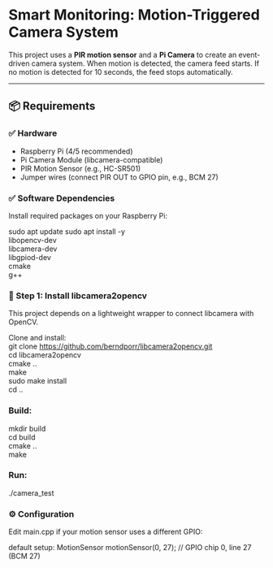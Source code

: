 # Smart Monitoring: Motion-Triggered Camera System

This project uses a **PIR motion sensor** and a **Pi Camera** to create an event-driven camera system. When motion is detected, the camera feed starts. If no motion is detected for 10 seconds, the feed stops automatically.

---

## 📦 Requirements

### ✅ Hardware
- Raspberry Pi (4/5 recommended)
- Pi Camera Module (libcamera-compatible)
- PIR Motion Sensor (e.g., HC-SR501)
- Jumper wires (connect PIR OUT to GPIO pin, e.g., BCM 27)

### ✅ Software Dependencies

Install required packages on your Raspberry Pi:

sudo apt update
sudo apt install -y \
    libopencv-dev \
    libcamera-dev \
    libgpiod-dev \
    cmake \
    g++


### 🔧 Step 1: Install libcamera2opencv
This project depends on a lightweight wrapper to connect libcamera with OpenCV.

Clone and install: \
git clone https://github.com/berndporr/libcamera2opencv.git \
cd libcamera2opencv \
cmake .. \
make \
sudo make install\
cd ..

### Build: 
mkdir build \
cd build \
cmake .. \
make 

### Run: 
./camera_test


### ⚙️ Configuration
Edit main.cpp if your motion sensor uses a different GPIO:

default setup: MotionSensor motionSensor(0, 27); // GPIO chip 0, line 27 (BCM 27)
